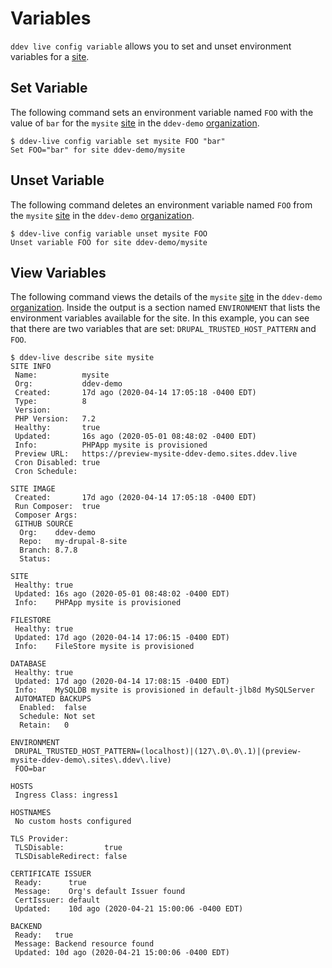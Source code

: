 # Variables

`ddev live config variable` allows you to set and unset environment variables for a [site](sites.md).
## Set Variable
The following command sets an environment variable named `FOO` with the value of `bar` for the `mysite` [site](sites.md) in the `ddev-demo` [organization](organizations.md).
```
$ ddev-live config variable set mysite FOO "bar"
Set FOO="bar" for site ddev-demo/mysite
```

## Unset Variable
The following command deletes an environment variable named `FOO` from the `mysite` [site](sites.md) in the `ddev-demo` [organization](organizations.md).
```
$ ddev-live config variable unset mysite FOO
Unset variable FOO for site ddev-demo/mysite
```

## View Variables
The following command views the details of the `mysite` [site](sites.md) in the `ddev-demo` [organization](organizations.md). Inside the output is a section named `ENVIRONMENT` that lists the environment variables available for the site. In this example, you can see that there are two variables that are set: `DRUPAL_TRUSTED_HOST_PATTERN` and `FOO`.
```
$ ddev-live describe site mysite
SITE INFO
 Name:          mysite
 Org:           ddev-demo
 Created:       17d ago (2020-04-14 17:05:18 -0400 EDT)
 Type:          8
 Version:
 PHP Version:   7.2
 Healthy:       true
 Updated:       16s ago (2020-05-01 08:48:02 -0400 EDT)
 Info:          PHPApp mysite is provisioned
 Preview URL:   https://preview-mysite-ddev-demo.sites.ddev.live
 Cron Disabled: true
 Cron Schedule:

SITE IMAGE
 Created:       17d ago (2020-04-14 17:05:18 -0400 EDT)
 Run Composer:  true
 Composer Args:
 GITHUB SOURCE
  Org:    ddev-demo
  Repo:   my-drupal-8-site
  Branch: 8.7.8
  Status:

SITE
 Healthy: true
 Updated: 16s ago (2020-05-01 08:48:02 -0400 EDT)
 Info:    PHPApp mysite is provisioned

FILESTORE
 Healthy: true
 Updated: 17d ago (2020-04-14 17:06:15 -0400 EDT)
 Info:    FileStore mysite is provisioned

DATABASE
 Healthy: true
 Updated: 17d ago (2020-04-14 17:08:15 -0400 EDT)
 Info:    MySQLDB mysite is provisioned in default-jlb8d MySQLServer
 AUTOMATED BACKUPS
  Enabled:  false
  Schedule: Not set
  Retain:   0

ENVIRONMENT
 DRUPAL_TRUSTED_HOST_PATTERN=(localhost)|(127\.0\.0\.1)|(preview-mysite-ddev-demo\.sites\.ddev\.live)
 FOO=bar

HOSTS
 Ingress Class: ingress1

HOSTNAMES
 No custom hosts configured

TLS Provider:
 TLSDisable:         true
 TLSDisableRedirect: false

CERTIFICATE ISSUER
 Ready:      true
 Message:    Org's default Issuer found
 CertIssuer: default
 Updated:    10d ago (2020-04-21 15:00:06 -0400 EDT)

BACKEND
 Ready:   true
 Message: Backend resource found
 Updated: 10d ago (2020-04-21 15:00:06 -0400 EDT)
```
